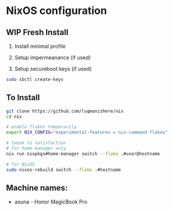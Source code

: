 # NixOS configuration

## WIP Fresh Install

1. Install minimal profile

2. Setup impermeanance (if used)

3. Setup secureboot keys (if used)
```bash
sudo sbctl create-keys
```

## To Install
```bash
git clone https://github.com/luqmanishere/nix
cd nix

# enable flakes temporarily
export NIX_CONFIG="experimental-features = nix-command flakes"

# tweak to satisfaction
# for home-manager only
nix run nixpkgs#home-manager switch --flake .#user@hostname

# for NixOS
sudo nixos-rebuild switch --flake .#hostname
```

## Machine names:
* asuna - Honor MagicBook Pro
